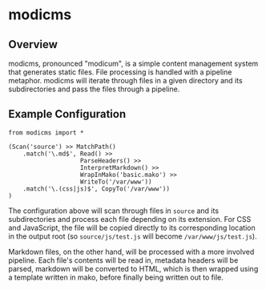 modicms
=======

Overview
--------

modicms, pronounced "modicum", is a simple content management system that 
generates static files. File processing is handled with a pipeline metaphor.
modicms will iterate through files in a given directory and its subdirectories
and pass the files through a pipeline.

Example Configuration
---------------------

    from modicms import *

    (Scan('source') >> MatchPath()
        .match('\.md$', Read() >>
                        ParseHeaders() >>
                        InterpretMarkdown() >>
                        WrapInMako('basic.mako') >>
                        WriteTo('/var/www'))
        .match('\.(css|js)$', CopyTo('/var/www'))
    )

The configuration above will scan through files in `source` and its
subdirectories and process each file depending on its extension.
For CSS and JavaScript, the file will be copied directly to its
corresponding location in the output root (so `source/js/test.js`
will become `/var/www/js/test.js`).

Markdown files, on the other hand, will be processed with a more
involved pipeline. Each file's contents will be read in, metadata headers 
will be parsed, markdown will be converted to HTML, which is then wrapped
using a template written in mako, before finally being written out to file.
